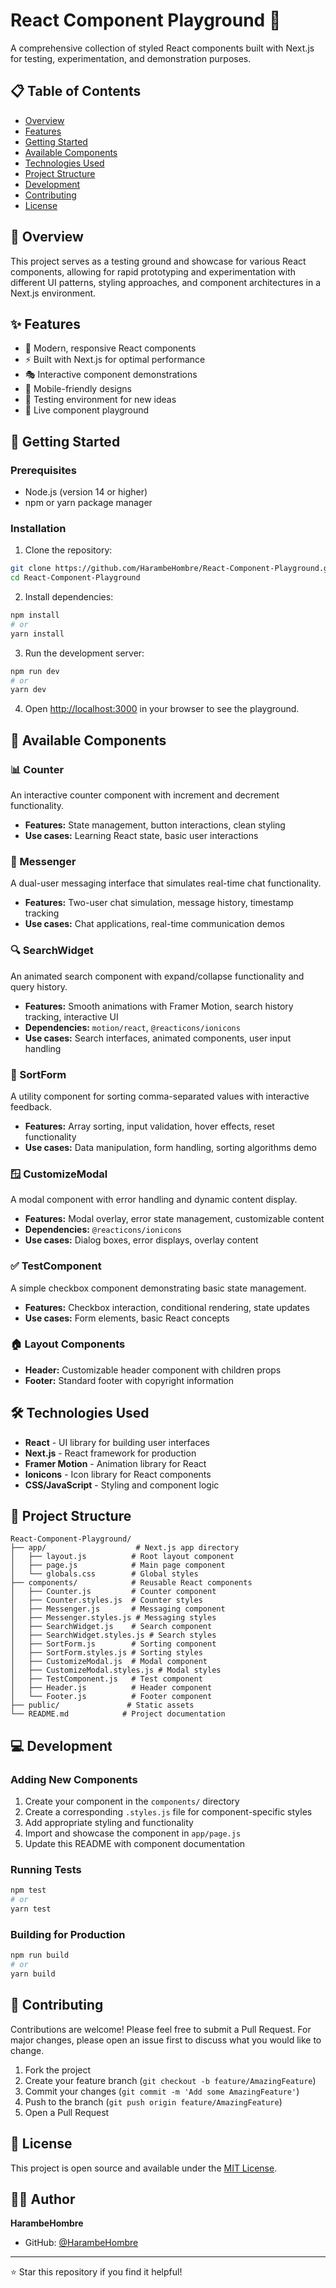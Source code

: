 # React Component Playground 🎨

A comprehensive collection of styled React components built with Next.js for testing, experimentation, and demonstration purposes.

## 📋 Table of Contents

- [Overview](#overview)
- [Features](#features)
- [Getting Started](#getting-started)
- [Available Components](#available-components)
- [Technologies Used](#technologies-used)
- [Project Structure](#project-structure)
- [Development](#development)
- [Contributing](#contributing)
- [License](#license)

## 🎯 Overview

This project serves as a testing ground and showcase for various React components, allowing for rapid prototyping and experimentation with different UI patterns, styling approaches, and component architectures in a Next.js environment.

## ✨ Features

- 🎨 Modern, responsive React components
- ⚡ Built with Next.js for optimal performance
- 🎭 Interactive component demonstrations
- 📱 Mobile-friendly designs
- 🧪 Testing environment for new ideas
- 🎪 Live component playground

## 🚀 Getting Started

### Prerequisites

- Node.js (version 14 or higher)
- npm or yarn package manager

### Installation

1. Clone the repository:
```bash
git clone https://github.com/HarambeHombre/React-Component-Playground.git
cd React-Component-Playground
```

2. Install dependencies:
```bash
npm install
# or
yarn install
```

3. Run the development server:
```bash
npm run dev
# or
yarn dev
```

4. Open [http://localhost:3000](http://localhost:3000) in your browser to see the playground.

## 🧩 Available Components

### 📊 Counter
An interactive counter component with increment and decrement functionality.
- **Features:** State management, button interactions, clean styling
- **Use cases:** Learning React state, basic user interactions

### 💬 Messenger
A dual-user messaging interface that simulates real-time chat functionality.
- **Features:** Two-user chat simulation, message history, timestamp tracking
- **Use cases:** Chat applications, real-time communication demos

### 🔍 SearchWidget
An animated search component with expand/collapse functionality and query history.
- **Features:** Smooth animations with Framer Motion, search history tracking, interactive UI
- **Dependencies:** `motion/react`, `@reacticons/ionicons`
- **Use cases:** Search interfaces, animated components, user input handling

### 📝 SortForm
A utility component for sorting comma-separated values with interactive feedback.
- **Features:** Array sorting, input validation, hover effects, reset functionality
- **Use cases:** Data manipulation, form handling, sorting algorithms demo

### 🪟 CustomizeModal
A modal component with error handling and dynamic content display.
- **Features:** Modal overlay, error state management, customizable content
- **Dependencies:** `@reacticons/ionicons`
- **Use cases:** Dialog boxes, error displays, overlay content

### ✅ TestComponent
A simple checkbox component demonstrating basic state management.
- **Features:** Checkbox interaction, conditional rendering, state updates
- **Use cases:** Form elements, basic React concepts

### 🏠 Layout Components
- **Header:** Customizable header component with children props
- **Footer:** Standard footer with copyright information

## 🛠️ Technologies Used

- **React** - UI library for building user interfaces
- **Next.js** - React framework for production
- **Framer Motion** - Animation library for React
- **Ionicons** - Icon library for React components
- **CSS/JavaScript** - Styling and component logic

## 📁 Project Structure

```
React-Component-Playground/
├── app/                    # Next.js app directory
│   ├── layout.js          # Root layout component
│   ├── page.js            # Main page component
│   └── globals.css        # Global styles
├── components/            # Reusable React components
│   ├── Counter.js         # Counter component
│   ├── Counter.styles.js  # Counter styles
│   ├── Messenger.js       # Messaging component
│   ├── Messenger.styles.js # Messaging styles
│   ├── SearchWidget.js    # Search component
│   ├── SearchWidget.styles.js # Search styles
│   ├── SortForm.js        # Sorting component
│   ├── SortForm.styles.js # Sorting styles
│   ├── CustomizeModal.js  # Modal component
│   ├── CustomizeModal.styles.js # Modal styles
│   ├── TestComponent.js   # Test component
│   ├── Header.js          # Header component
│   └── Footer.js          # Footer component
├── public/               # Static assets
└── README.md            # Project documentation
```

## 💻 Development

### Adding New Components

1. Create your component in the `components/` directory
2. Create a corresponding `.styles.js` file for component-specific styles
3. Add appropriate styling and functionality
4. Import and showcase the component in `app/page.js`
5. Update this README with component documentation

### Running Tests

```bash
npm test
# or
yarn test
```

### Building for Production

```bash
npm run build
# or
yarn build
```

## 🤝 Contributing

Contributions are welcome! Please feel free to submit a Pull Request. For major changes, please open an issue first to discuss what you would like to change.

1. Fork the project
2. Create your feature branch (`git checkout -b feature/AmazingFeature`)
3. Commit your changes (`git commit -m 'Add some AmazingFeature'`)
4. Push to the branch (`git push origin feature/AmazingFeature`)
5. Open a Pull Request

## 📄 License

This project is open source and available under the [MIT License](LICENSE).

## 🙋‍♂️ Author

**HarambeHombre**
- GitHub: [@HarambeHombre](https://github.com/HarambeHombre)

---

⭐ Star this repository if you find it helpful!
